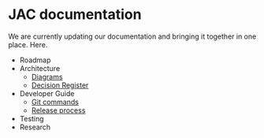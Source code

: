 # JAC documentation

We are currently updating our documentation and bringing it together in one place. Here.

- Roadmap
- Architecture
  - [Diagrams](architecture/index.md)
  - [Decision Register](architecture/decisions)
- Developer Guide
  - [Git commands](git-commands.md)
  - [Release process](release-process.md)
- Testing
- Research
